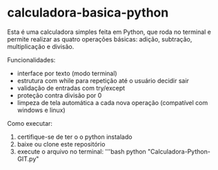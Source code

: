 # calculadora-basica-python
Esta é uma calculadora simples feita em Python, que roda no terminal e permite realizar as quatro operações básicas: adição, subtração, multiplicação e divisão.

Funcionalidades:
- interface por texto (modo terminal)
- estrutura com while para repetição até o usuário decidir sair
- validação de entradas com try/except
- proteção contra divisão por 0
- limpeza de tela automática a cada nova operação (compatível com windows e linux)

Como executar:
1. certifique-se de ter o o python instalado
2. baixe ou clone este repositório
3. execute o arquivo no terminal:
'''bash
python "Calculadora-Python-GIT.py"
